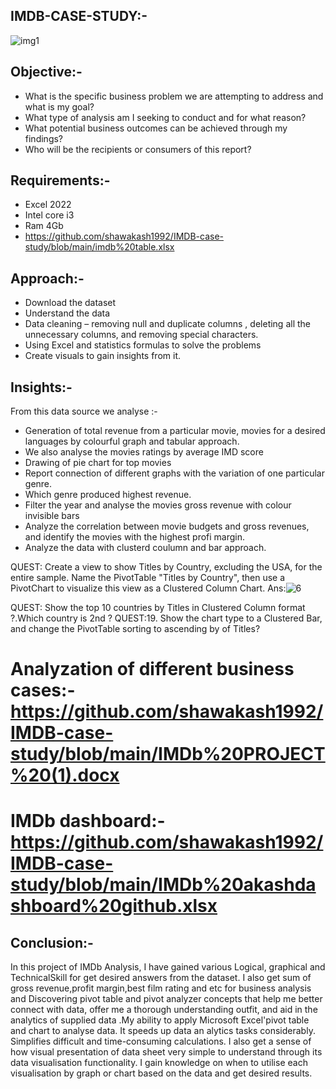 ## IMDB-CASE-STUDY:-

![img1](https://github.com/shawakash1992/IMDB-case-study/assets/157875263/7e1ba6d0-ce32-412a-a997-081ae0e6734d)




     




                        




## Objective:-
* What is the specific business problem we are attempting to address and what is my goal?
* What type of analysis am I seeking to conduct and for what reason?
* What potential business outcomes can be achieved through my findings?
* Who will be the recipients or consumers of this report? 

## Requirements:-
* Excel 2022
* Intel core i3
* Ram 4Gb
* https://github.com/shawakash1992/IMDB-case-study/blob/main/imdb%20table.xlsx

## Approach:-
* Download the dataset
* Understand the data
* Data cleaning – removing null and duplicate columns , deleting all the unnecessary columns, and removing special characters.
* Using Excel and statistics formulas to solve the problems
* Create visuals to gain insights from it.

## Insights:-
 From this data source we analyse :-
* Generation of total revenue from a particular movie, movies for a desired languages by colourful graph and tabular approach.
* We also analyse the movies ratings by average IMD score
* Drawing of pie chart for top movies
* Report connection of different graphs with the variation of one particular genre.
* Which genre produced highest revenue.
* Filter the year and analyse the movies gross revenue with colour invisible bars
* Analyze the correlation between movie budgets and gross revenues, and identify the movies with the highest profi margin.
* Analyze the data with clusterd coulumn and bar approach.


QUEST:	Create a view to show Titles by Country, excluding the USA,
for the entire sample. Name the PivotTable "Titles by Country",
then use a PivotChart to visualize this view as
a Clustered Column Chart.
Ans:![6](https://github.com/shawakash1992/IMDB-case-study/assets/157875263/e9bc4d79-e0e2-44d6-9e07-4c6d29376762)

QUEST:	Show the top 10 countries by Titles in Clustered Column format  ?.Which country is 2nd ?
QUEST:19.	Show the chart type to a Clustered Bar, and change the
PivotTable sorting to ascending by of Titles?












































































































  # Analyzation of different business cases:- https://github.com/shawakash1992/IMDB-case-study/blob/main/IMDb%20PROJECT%20(1).docx 
  # IMDb dashboard:-https://github.com/shawakash1992/IMDB-case-study/blob/main/IMDb%20akashdashboard%20github.xlsx
  

  






































  

## Conclusion:-  
          
 In this project of IMDb Analysis, I have gained various Logical, graphical and TechnicalSkill for get desired answers from the 
 dataset. I also get sum of  gross revenue,profit margin,best film rating and etc for business analysis  and Discovering pivot table 
and pivot analyzer concepts that help me better connect with data, offer me a thorough understanding outfit, and aid in the analytics 
 of supplied data .My ability to apply  Microsoft Excel'pivot table and chart to analyse data. It speeds up data an  alytics tasks  considerably. Simplifies difficult and time-consuming calculations. I also get a sense of how visual presentation of data sheet very 
 simple to understand through its data visualisation functionality. I gain knowledge on when to utilise each visualisation by graph or
  chart based on the data and  get desired results.

